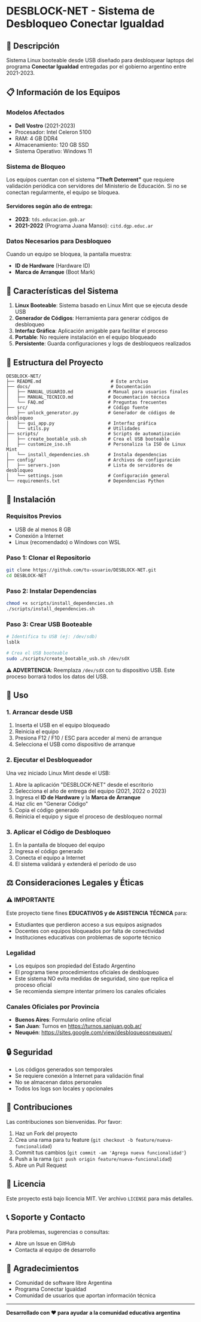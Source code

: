 # DESBLOCK-NET - Sistema de Desbloqueo Conectar Igualdad

## 🎯 Descripción

Sistema Linux booteable desde USB diseñado para desbloquear laptops del programa **Conectar Igualdad** entregadas por el gobierno argentino entre 2021-2023.

## 📋 Información de los Equipos

### Modelos Afectados
- **Dell Vostro** (2021-2023)
- Procesador: Intel Celeron 5100
- RAM: 4 GB DDR4
- Almacenamiento: 120 GB SSD
- Sistema Operativo: Windows 11

### Sistema de Bloqueo
Los equipos cuentan con el sistema **"Theft Deterrent"** que requiere validación periódica con servidores del Ministerio de Educación. Si no se conectan regularmente, el equipo se bloquea.

#### Servidores según año de entrega:
- **2023**: `tds.educacion.gob.ar`
- **2021-2022** (Programa Juana Manso): `citd.dgp.educ.ar`

### Datos Necesarios para Desbloqueo
Cuando un equipo se bloquea, la pantalla muestra:
- **ID de Hardware** (Hardware ID)
- **Marca de Arranque** (Boot Mark)

## 🚀 Características del Sistema

1. **Linux Booteable**: Sistema basado en Linux Mint que se ejecuta desde USB
2. **Generador de Códigos**: Herramienta para generar códigos de desbloqueo
3. **Interfaz Gráfica**: Aplicación amigable para facilitar el proceso
4. **Portable**: No requiere instalación en el equipo bloqueado
5. **Persistente**: Guarda configuraciones y logs de desbloqueos realizados

## 📂 Estructura del Proyecto

```
DESBLOCK-NET/
├── README.md                          # Este archivo
├── docs/                              # Documentación
│   ├── MANUAL_USUARIO.md             # Manual para usuarios finales
│   ├── MANUAL_TECNICO.md             # Documentación técnica
│   └── FAQ.md                        # Preguntas frecuentes
├── src/                              # Código fuente
│   ├── unlock_generator.py           # Generador de códigos de desbloqueo
│   ├── gui_app.py                    # Interfaz gráfica
│   └── utils.py                      # Utilidades
├── scripts/                          # Scripts de automatización
│   ├── create_bootable_usb.sh        # Crea el USB booteable
│   ├── customize_iso.sh              # Personaliza la ISO de Linux Mint
│   └── install_dependencies.sh       # Instala dependencias
├── config/                           # Archivos de configuración
│   ├── servers.json                  # Lista de servidores de desbloqueo
│   └── settings.json                 # Configuración general
└── requirements.txt                  # Dependencias Python
```

## 🔧 Instalación

### Requisitos Previos
- USB de al menos 8 GB
- Conexión a Internet
- Linux (recomendado) o Windows con WSL

### Paso 1: Clonar el Repositorio
```bash
git clone https://github.com/tu-usuario/DESBLOCK-NET.git
cd DESBLOCK-NET
```

### Paso 2: Instalar Dependencias
```bash
chmod +x scripts/install_dependencies.sh
./scripts/install_dependencies.sh
```

### Paso 3: Crear USB Booteable
```bash
# Identifica tu USB (ej: /dev/sdb)
lsblk

# Crea el USB booteable
sudo ./scripts/create_bootable_usb.sh /dev/sdX
```
**⚠️ ADVERTENCIA**: Reemplaza `/dev/sdX` con tu dispositivo USB. Este proceso borrará todos los datos del USB.

## 📖 Uso

### 1. Arrancar desde USB
1. Inserta el USB en el equipo bloqueado
2. Reinicia el equipo
3. Presiona F12 / F10 / ESC para acceder al menú de arranque
4. Selecciona el USB como dispositivo de arranque

### 2. Ejecutar el Desbloqueador
Una vez iniciado Linux Mint desde el USB:
1. Abre la aplicación "DESBLOCK-NET" desde el escritorio
2. Selecciona el año de entrega del equipo (2021, 2022 o 2023)
3. Ingresa el **ID de Hardware** y la **Marca de Arranque**
4. Haz clic en "Generar Código"
5. Copia el código generado
6. Reinicia el equipo y sigue el proceso de desbloqueo normal

### 3. Aplicar el Código de Desbloqueo
1. En la pantalla de bloqueo del equipo
2. Ingresa el código generado
3. Conecta el equipo a Internet
4. El sistema validará y extenderá el período de uso

## ⚖️ Consideraciones Legales y Éticas

### ⚠️ IMPORTANTE
Este proyecto tiene fines **EDUCATIVOS y de ASISTENCIA TÉCNICA** para:
- Estudiantes que perdieron acceso a sus equipos asignados
- Docentes con equipos bloqueados por falta de conectividad
- Instituciones educativas con problemas de soporte técnico

### Legalidad
- Los equipos son propiedad del Estado Argentino
- El programa tiene procedimientos oficiales de desbloqueo
- Este sistema NO evita medidas de seguridad, sino que replica el proceso oficial
- Se recomienda siempre intentar primero los canales oficiales

### Canales Oficiales por Provincia
- **Buenos Aires**: Formulario online oficial
- **San Juan**: Turnos en https://turnos.sanjuan.gob.ar/
- **Neuquén**: https://sites.google.com/view/desbloqueosneuquen/

## 🔒 Seguridad

- Los códigos generados son temporales
- Se requiere conexión a Internet para validación final
- No se almacenan datos personales
- Todos los logs son locales y opcionales

## 🤝 Contribuciones

Las contribuciones son bienvenidas. Por favor:
1. Haz un Fork del proyecto
2. Crea una rama para tu feature (`git checkout -b feature/nueva-funcionalidad`)
3. Commit tus cambios (`git commit -am 'Agrega nueva funcionalidad'`)
4. Push a la rama (`git push origin feature/nueva-funcionalidad`)
5. Abre un Pull Request

## 📝 Licencia

Este proyecto está bajo licencia MIT. Ver archivo `LICENSE` para más detalles.

## 📞 Soporte y Contacto

Para problemas, sugerencias o consultas:
- Abre un Issue en GitHub
- Contacta al equipo de desarrollo

## 🙏 Agradecimientos

- Comunidad de software libre Argentina
- Programa Conectar Igualdad
- Comunidad de usuarios que aportan información técnica

---

**Desarrollado con ❤️ para ayudar a la comunidad educativa argentina**

